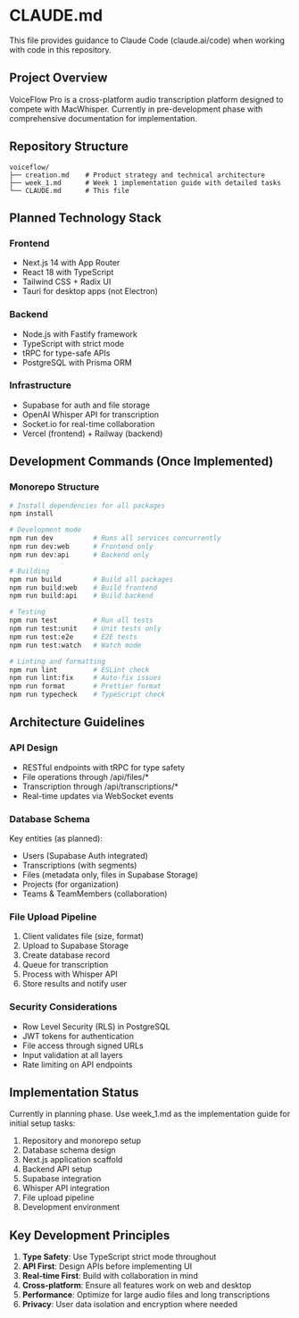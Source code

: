 # CLAUDE.md

This file provides guidance to Claude Code (claude.ai/code) when working with code in this repository.

## Project Overview

VoiceFlow Pro is a cross-platform audio transcription platform designed to compete with MacWhisper. Currently in pre-development phase with comprehensive documentation for implementation.

## Repository Structure

```
voiceflow/
├── creation.md    # Product strategy and technical architecture
├── week_1.md      # Week 1 implementation guide with detailed tasks
└── CLAUDE.md      # This file
```

## Planned Technology Stack

### Frontend
- Next.js 14 with App Router
- React 18 with TypeScript
- Tailwind CSS + Radix UI
- Tauri for desktop apps (not Electron)

### Backend
- Node.js with Fastify framework
- TypeScript with strict mode
- tRPC for type-safe APIs
- PostgreSQL with Prisma ORM

### Infrastructure
- Supabase for auth and file storage
- OpenAI Whisper API for transcription
- Socket.io for real-time collaboration
- Vercel (frontend) + Railway (backend)

## Development Commands (Once Implemented)

### Monorepo Structure
```bash
# Install dependencies for all packages
npm install

# Development mode
npm run dev          # Runs all services concurrently
npm run dev:web      # Frontend only
npm run dev:api      # Backend only

# Building
npm run build        # Build all packages
npm run build:web    # Build frontend
npm run build:api    # Build backend

# Testing
npm run test         # Run all tests
npm run test:unit    # Unit tests only
npm run test:e2e     # E2E tests
npm run test:watch   # Watch mode

# Linting and formatting
npm run lint         # ESLint check
npm run lint:fix     # Auto-fix issues
npm run format       # Prettier format
npm run typecheck    # TypeScript check
```

## Architecture Guidelines

### API Design
- RESTful endpoints with tRPC for type safety
- File operations through /api/files/*
- Transcription through /api/transcriptions/*
- Real-time updates via WebSocket events

### Database Schema
Key entities (as planned):
- Users (Supabase Auth integrated)
- Transcriptions (with segments)
- Files (metadata only, files in Supabase Storage)
- Projects (for organization)
- Teams & TeamMembers (collaboration)

### File Upload Pipeline
1. Client validates file (size, format)
2. Upload to Supabase Storage
3. Create database record
4. Queue for transcription
5. Process with Whisper API
6. Store results and notify user

### Security Considerations
- Row Level Security (RLS) in PostgreSQL
- JWT tokens for authentication
- File access through signed URLs
- Input validation at all layers
- Rate limiting on API endpoints

## Implementation Status

Currently in planning phase. Use week_1.md as the implementation guide for initial setup tasks:
1. Repository and monorepo setup
2. Database schema design
3. Next.js application scaffold
4. Backend API setup
5. Supabase integration
6. Whisper API integration
7. File upload pipeline
8. Development environment

## Key Development Principles

1. **Type Safety**: Use TypeScript strict mode throughout
2. **API First**: Design APIs before implementing UI
3. **Real-time First**: Build with collaboration in mind
4. **Cross-platform**: Ensure all features work on web and desktop
5. **Performance**: Optimize for large audio files and long transcriptions
6. **Privacy**: User data isolation and encryption where needed